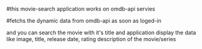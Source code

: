 #this movie-search application works on omdb-api servies 

#fetchs the dynamic data from omdb-api as soon as loged-in 

and you can search the movie with it's title and application display the data like image, title, release date, rating description of the movie/series
